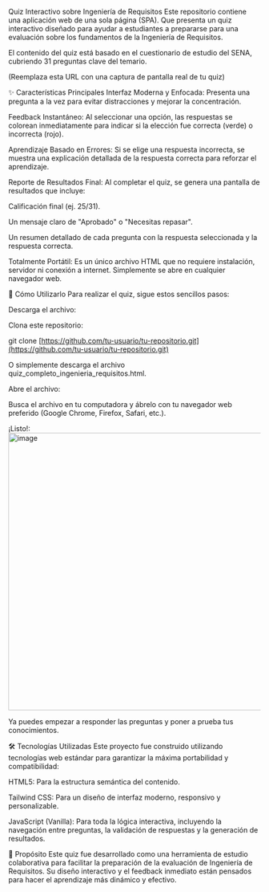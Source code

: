 Quiz Interactivo sobre Ingeniería de Requisitos
Este repositorio contiene una aplicación web de una sola página (SPA).
Que presenta un quiz interactivo diseñado para ayudar a estudiantes a prepararse para una evaluación sobre los fundamentos de la Ingeniería de Requisitos.

El contenido del quiz está basado en el cuestionario de estudio del SENA, cubriendo 31 preguntas clave del temario.

(Reemplaza esta URL con una captura de pantalla real de tu quiz)

✨ Características Principales
Interfaz Moderna y Enfocada: Presenta una pregunta a la vez para evitar distracciones y mejorar la concentración.

Feedback Instantáneo: Al seleccionar una opción, las respuestas se colorean inmediatamente para indicar si la elección fue correcta (verde) o incorrecta (rojo).

Aprendizaje Basado en Errores: Si se elige una respuesta incorrecta, se muestra una explicación detallada de la respuesta correcta para reforzar el aprendizaje.

Reporte de Resultados Final: Al completar el quiz, se genera una pantalla de resultados que incluye:

Calificación final (ej. 25/31).

Un mensaje claro de "Aprobado" o "Necesitas repasar".

Un resumen detallado de cada pregunta con la respuesta seleccionada y la respuesta correcta.

Totalmente Portátil: Es un único archivo HTML que no requiere instalación, servidor ni conexión a internet. Simplemente se abre en cualquier navegador web.

🚀 Cómo Utilizarlo
Para realizar el quiz, sigue estos sencillos pasos:

Descarga el archivo:

Clona este repositorio:

git clone [https://github.com/tu-usuario/tu-repositorio.git](https://github.com/tu-usuario/tu-repositorio.git)

O simplemente descarga el archivo quiz_completo_ingenieria_requisitos.html.

Abre el archivo:

Busca el archivo en tu computadora y ábrelo con tu navegador web preferido (Google Chrome, Firefox, Safari, etc.).

¡Listo!:
<img width="879" height="553" alt="image" src="https://github.com/user-attachments/assets/b39bde43-7745-4016-bcb7-48ec2fbc3ce3" />


Ya puedes empezar a responder las preguntas y poner a prueba tus conocimientos.

🛠️ Tecnologías Utilizadas
Este proyecto fue construido utilizando tecnologías web estándar para garantizar la máxima portabilidad y compatibilidad:

HTML5: Para la estructura semántica del contenido.

Tailwind CSS: Para un diseño de interfaz moderno, responsivo y personalizable.

JavaScript (Vanilla): Para toda la lógica interactiva, incluyendo la navegación entre preguntas, la validación de respuestas y la generación de resultados.

🎯 Propósito
Este quiz fue desarrollado como una herramienta de estudio colaborativa para facilitar la preparación de la evaluación de Ingeniería de Requisitos.
Su diseño interactivo y el feedback inmediato están pensados para hacer el aprendizaje más dinámico y efectivo.
